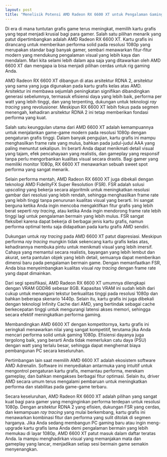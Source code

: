 ```yaml
---
layout: post
title: "Menelisik Potensi AMD Radeon RX 6600 XT untuk Pengalaman Gaming yang Imersif"
---
```


Di era di mana tuntutan grafis game terus meningkat, memilih kartu grafis yang tepat menjadi krusial bagi para gamer. Salah satu pilihan menarik yang patut dipertimbangkan adalah AMD Radeon RX 6600 XT. Kartu grafis ini dirancang untuk memberikan performa solid pada resolusi 1080p yang merupakan standar bagi banyak gamer, sembari menawarkan fitur-fitur modern yang mendukung pengalaman visual yang lebih kaya dan mendalam. Mari kita selami lebih dalam apa saja yang ditawarkan oleh AMD 6600 XT dan mengapa ia bisa menjadi pilihan cerdas untuk rig gaming Anda.

AMD Radeon RX 6600 XT dibangun di atas arsitektur RDNA 2, arsitektur yang sama yang juga digunakan pada kartu grafis kelas atas AMD. Arsitektur ini membawa sejumlah peningkatan signifikan dibandingkan generasi sebelumnya, termasuk efisiensi daya yang lebih baik, performa per watt yang lebih tinggi, dan yang terpenting, dukungan untuk teknologi *ray tracing* yang revolusioner. Meskipun RX 6600 XT lebih fokus pada segmen menengah, kehadiran arsitektur RDNA 2 ini tetap memberikan fondasi performa yang kuat.

Salah satu keunggulan utama dari AMD 6600 XT adalah kemampuannya untuk menjalankan game-game modern pada resolusi 1080p dengan pengaturan grafis tinggi. Dalam banyak pengujian, kartu grafis ini mampu menghasilkan frame rate yang mulus, bahkan pada judul-judul AAA yang paling menuntut sekalipun. Ini berarti Anda dapat menikmati detail visual yang tajam, efek pencahayaan yang realistis, dan gameplay yang responsif tanpa perlu mengorbankan kualitas visual secara drastis. Bagi gamer yang memiliki monitor 1080p, RX 6600 XT menawarkan sebuah sweet spot performa yang sangat menarik.

Selain performa mentah, AMD Radeon RX 6600 XT juga dibekali dengan teknologi AMD FidelityFX Super Resolution (FSR). FSR adalah solusi *upscaling* yang bekerja secara algoritmik untuk meningkatkan resolusi gambar dari resolusi yang lebih rendah, sehingga menghasilkan frame rate yang lebih tinggi tanpa penurunan kualitas visual yang berarti. Ini sangat berguna ketika Anda ingin mencoba mengaktifkan fitur grafis yang lebih berat seperti *ray tracing*, atau ketika Anda ingin mendorong frame rate lebih tinggi lagi untuk pengalaman bermain yang lebih mulus. FSR sangat fleksibel karena dapat bekerja di berbagai jenis kartu grafis, namun performa optimal tentu saja didapatkan pada kartu grafis AMD sendiri.

Dukungan untuk *ray tracing* pada AMD 6600 XT patut diapresiasi. Meskipun performa *ray tracing* mungkin tidak sekencang kartu grafis kelas atas, kehadirannya membuka pintu untuk menikmati visual yang lebih imersif. Cahaya yang memantul secara realistis, bayangan yang lebih lembut dan akurat, serta pantulan objek yang lebih detail, semuanya dapat memberikan dimensi baru pada pengalaman bermain game. Dengan memanfaatkan FSR, Anda bisa menyeimbangkan kualitas visual *ray tracing* dengan frame rate yang dapat dimainkan.

Dari segi spesifikasi, AMD Radeon RX 6600 XT umumnya dilengkapi dengan VRAM GDDR6 sebesar 8GB. Kapasitas VRAM ini sudah lebih dari cukup untuk menangani tekstur berkualitas tinggi pada resolusi 1080p dan bahkan beberapa skenario 1440p. Selain itu, kartu grafis ini juga dibekali dengan teknologi Infinity Cache dari AMD, yang bertindak sebagai cache berkecepatan tinggi untuk mengurangi latensi akses memori, sehingga secara efektif meningkatkan performa gaming.

Membandingkan AMD 6600 XT dengan kompetitornya, kartu grafis ini seringkali menawarkan nilai yang sangat kompetitif, terutama jika Anda mencari performa solid untuk gaming 1080p. Efisiensi dayanya juga tergolong baik, yang berarti Anda tidak memerlukan catu daya (PSU) dengan watt yang terlalu besar, sehingga dapat menghemat biaya pembangunan PC secara keseluruhan.

Pertimbangan lain saat memilih AMD 6600 XT adalah ekosistem software AMD Adrenalin. Software ini menyediakan antarmuka yang intuitif untuk mengontrol pengaturan kartu grafis, memantau performa, merekam gameplay, dan bahkan mengakses berbagai fitur optimasi. Selain itu, driver AMD secara umum terus mengalami pembaruan untuk meningkatkan performa dan stabilitas pada game-game terbaru.

Secara keseluruhan, AMD Radeon RX 6600 XT adalah pilihan yang sangat kuat bagi para gamer yang menginginkan performa terdepan untuk resolusi 1080p. Dengan arsitektur RDNA 2 yang efisien, dukungan FSR yang cerdas, dan kemampuan *ray tracing* yang mulai berkembang, kartu grafis ini menawarkan kombinasi fitur dan performa yang sulit ditolak di segmen harganya. Jika Anda sedang membangun PC gaming baru atau ingin meng-upgrade kartu grafis lama Anda demi pengalaman bermain yang lebih memukau di layar 1080p, AMD 6600 XT patut masuk dalam daftar teratas Anda. Ia mampu menghadirkan visual yang memanjakan mata dan gameplay yang lancar, menjadikan setiap sesi bermain game semakin menyenangkan.
